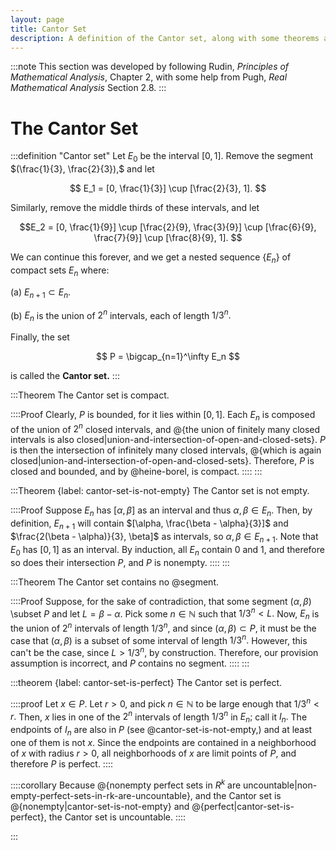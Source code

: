 ```yaml
---
layout: page
title: Cantor Set
description: A definition of the Cantor set, along with some theorems about it.
---
```


:::note
This section was developed by following Rudin, *Principles of Mathematical Analysis*, Chapter 2, with some help from Pugh, *Real Mathematical Analysis* Section 2.8.
:::

# The Cantor Set

:::definition "Cantor set"
Let $E_0$ be the interval $[0, 1].$ Remove the segment $(\frac{1}{3}, \frac{2}{3}),$ and let

$$ E_1 = [0, \frac{1}{3}] \cup [\frac{2}{3}, 1]. $$

Similarly, remove the middle thirds of these intervals, and let

$$E_2 = [0, \frac{1}{9}] \cup [\frac{2}{9}, \frac{3}{9}] \cup [\frac{6}{9}, \frac{7}{9}] \cup [\frac{8}{9}, 1]. $$

We can continue this forever, and we get a nested sequence $\{E_n\}$ of compact sets $E_n$  where:

(a) $E_{n+1} \subset E_n.$

(b) $E_n$ is the union of $2^n$ intervals, each of length $1/3^n.$

Finally, the set

$$ P = \bigcap_{n=1}^\infty E_n $$

is called the **Cantor set.**
:::

:::Theorem
The Cantor set is compact.

::::Proof
Clearly, $P$ is bounded, for it lies within $[0, 1].$ Each $E_n$ is composed of the union of $2^n$ closed intervals, and @{the union of finitely many closed intervals is also closed|union-and-intersection-of-open-and-closed-sets}. $P$ is then the intersection of infinitely many closed intervals, @{which is again closed|union-and-intersection-of-open-and-closed-sets}. Therefore, $P$ is closed and bounded, and by @heine-borel, is compact.
::::
:::

:::Theorem {label: cantor-set-is-not-empty}
The Cantor set is not empty.

::::Proof
Suppose $E_n$ has $[\alpha, \beta]$ as an interval and thus $\alpha, \beta \in E_n.$ Then, by definition, $E_{n+1}$ will contain $[\alpha, \frac{\beta - \alpha}{3}]$ and $\frac{2(\beta - \alpha)}{3}, \beta]$ as intervals, so $\alpha, \beta \in E_{n+1}.$ Note that $E_0$ has $[0, 1]$ as an interval. By induction, all $E_n$ contain $0$ and $1$, and therefore so does their intersection $P,$ and $P$ is nonempty.
::::
:::

:::Theorem
The Cantor set contains no @segment.

::::Proof
Suppose, for the sake of contradiction, that some segment $(\alpha, \beta)$ \subset $P$ and let $L = \beta - \alpha.$ Pick some $n \in \mathbb{N}$ such that $1/3^n < L.$ Now, $E_n$ is the union of $2^n$ intervals of length $1/3^n,$ and since $(\alpha, \beta) \subset P,$ it must be the case that $(\alpha, \beta)$ is a subset of some interval of length $1/3^n.$ However, this can't be the case, since $L > 1/3^n,$ by construction. Therefore, our provision assumption is incorrect, and $P$ contains no segment. 
::::
:::

:::theorem {label: cantor-set-is-perfect}
The Cantor set is perfect.

::::proof
Let $x \in P.$ Let $r > 0,$ and pick $n \in \mathbb{N}$ to be large enough that $1/3^n < r.$ Then, $x$ lies in one of the $2^n$ intervals of length $1/3^n$ in $E_n;$ call it $I_n.$ The endpoints of $I_n$ are also in $P$ (see @cantor-set-is-not-empty,) and at least one of them is not $x.$ Since the endpoints are contained in a neighborhood of $x$ with radius $r > 0,$ all neighborhoods of $x$ are limit points of $P,$ and therefore $P$ is perfect.
::::

::::corollary
Because @{nonempty perfect sets in $R^k$ are uncountable|non-empty-perfect-sets-in-rk-are-uncountable}, and the Cantor set is @{nonempty|cantor-set-is-not-empty} and @{perfect|cantor-set-is-perfect}, the Cantor set is uncountable. 
::::

:::

